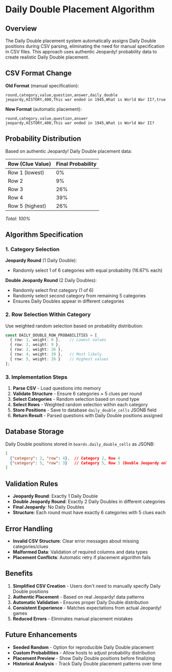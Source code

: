 # Daily Double Placement Algorithm

## Overview

The Daily Double placement system automatically assigns Daily Double positions during CSV parsing, eliminating the need for manual specification in CSV files. This approach uses authentic Jeopardy! probability data to create realistic Daily Double placement.

## CSV Format Change

**Old Format** (manual specification):
```csv
round,category,value,question,answer,daily_double
jeopardy,HISTORY,400,This war ended in 1945,What is World War II?,true
```

**New Format** (automatic placement):
```csv
round,category,value,question,answer
jeopardy,HISTORY,400,This war ended in 1945,What is World War II?
```

## Probability Distribution

Based on authentic Jeopardy! Daily Double placement data:

| Row (Clue Value) | Final Probability |
|------------------|-------------------|
| Row 1 (lowest)   | 0%               |
| Row 2            | 9%               |
| Row 3            | 26%              |
| Row 4            | 39%              |
| Row 5 (highest)  | 26%              |

*Total: 100%*

## Algorithm Specification

### 1. Category Selection

**Jeopardy Round** (1 Daily Double):
- Randomly select 1 of 6 categories with equal probability (16.67% each)

**Double Jeopardy Round** (2 Daily Doubles):
- Randomly select first category (1 of 6)
- Randomly select second category from remaining 5 categories
- Ensures Daily Doubles appear in different categories

### 2. Row Selection Within Category

Use weighted random selection based on probability distribution:

```typescript
const DAILY_DOUBLE_ROW_PROBABILITIES = [
  { row: 1, weight: 0 },    // Lowest values
  { row: 2, weight: 9 },
  { row: 3, weight: 26 },
  { row: 4, weight: 39 },   // Most likely
  { row: 5, weight: 26 }    // Highest values
];
```

### 3. Implementation Steps

1. **Parse CSV** - Load questions into memory
2. **Validate Structure** - Ensure 6 categories × 5 clues per round
3. **Select Categories** - Random selection based on round type
4. **Select Rows** - Weighted random selection within each category
5. **Store Positions** - Save to database `daily_double_cells` JSONB field
6. **Return Result** - Parsed questions with Daily Double positions assigned

## Database Storage

Daily Double positions stored in `boards.daily_double_cells` as JSONB:

```json
[
  {"category": 2, "row": 4},  // Category 2, Row 4
  {"category": 5, "row": 3}   // Category 5, Row 3 (Double Jeopardy only)
]
```

## Validation Rules

- **Jeopardy Round**: Exactly 1 Daily Double
- **Double Jeopardy Round**: Exactly 2 Daily Doubles in different categories
- **Final Jeopardy**: No Daily Doubles
- **Structure**: Each round must have exactly 6 categories with 5 clues each

## Error Handling

- **Invalid CSV Structure**: Clear error messages about missing categories/clues
- **Malformed Data**: Validation of required columns and data types
- **Placement Conflicts**: Automatic retry if placement algorithm fails

## Benefits

1. **Simplified CSV Creation** - Users don't need to manually specify Daily Double positions
2. **Authentic Placement** - Based on real Jeopardy! data patterns
3. **Automatic Validation** - Ensures proper Daily Double distribution
4. **Consistent Experience** - Matches expectations from actual Jeopardy! games
5. **Reduced Errors** - Eliminates manual placement mistakes

## Future Enhancements

- **Seeded Random** - Option for reproducible Daily Double placement
- **Custom Probabilities** - Allow hosts to adjust probability distribution
- **Placement Preview** - Show Daily Double positions before finalizing
- **Historical Analysis** - Track Daily Double placement patterns over time
